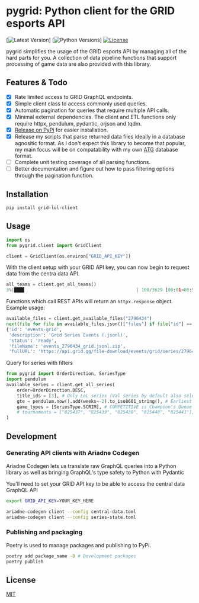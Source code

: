 # pygrid: Python client for the GRID esports API

[![Latest Version](https://img.shields.io/pypi/v/grid-lol-client?label=latest)]
[![Python Versions](https://img.shields.io/pypi/pyversions/grid-lol-client)]
[![License](https://img.shields.io/badge/license-MIT-blue.svg)](/LICENSE)

pygrid simplifies the usage of the GRID esports API by managing all of the hard parts for you. A collection of data pipeline functions that support processing of game data are also provided with this library.

## Features & Todo
- [x] Rate limited access to GRID GraphQL endpoints.
- [x] Simple client class to access commonly used queries.
- [x] Automatic pagination for queries that require multiple API calls.
- [x] Minimal external dependencies. The client and ETL functions only require httpx, pendulum, pydantic, orjson and tqdm.
- [x] [Release on PyPi](https://pypi.org/project/grid-lol-client/) for easier installation.
- [x] Release my scripts that parse returned data files ideally in a database agnositic format. As I don't expect this library to become that popular, my main focus will be on compatability with my own [ATG](https://github.com/Allan-Cao/ATG) database format.
- [ ] Complete unit testing coverage of all parsing functions.
- [ ] Better documentation and figure out how to pass filtering options through the pagination function.

## Installation

```bash
pip install grid-lol-client
```

## Usage

```python
import os
from pygrid.client import GridClient

client = GridClient(os.environ["GRID_API_KEY"])
```

With the client setup with your GRID API key, you can now begin to request data from the centra data API.

```python
all_teams = client.get_all_teams()
3%|███▊                                          | 100/3629 [00:01<00:53, 65.66it/s]
```

Functions which call REST APIs will return an `httpx.response` object. Example usage:
```python
available_files = client.get_available_files("2796434")
next(file for file in available_files.json()["files"] if file["id"] == "events-grid")
{'id': 'events-grid',
 'description': 'Grid Series Events (.jsonl)',
 'status': 'ready',
 'fileName': 'events_2796434_grid.jsonl.zip',
 'fullURL': 'https://api.grid.gg/file-download/events/grid/series/2796434'}
```

Query for series with filters
```python
from pygrid import OrderDirection, SeriesType
import pendulum
available_series = client.get_all_series(
    order=OrderDirection.DESC,
    title_ids = [3], # Only LoL series (Val series by default also selected)
    gte = pendulum.now().add(weeks=-2).to_iso8601_string(), # Earliest series time
    game_types = [SeriesType.SCRIM], # COMPETITIVE is Champion's Queue
    # tournaments = ["825437", "825439", "825438", "825440", "825441"],
)
```
## Development

### Generating API clients with Ariadne Codegen
Ariadne Codegen lets us translate raw GraphQL queries into a Python library as well as bringing GraphQL's type safety to Python with Pydantic

You'll need to set your GRID API key to be able to access the central data GraphQL API
```bash
export GRID_API_KEY=YOUR_KEY_HERE
```

```bash
ariadne-codegen client --config central-data.toml
ariadne-codegen client --config series-state.toml
```

### Publishing and packaging

Poetry is used to manage packages and publishing to PyPi.
```bash
poetry add package_name -D # Development packages
poetry publish
```

## License

[MIT](https://choosealicense.com/licenses/mit/)
